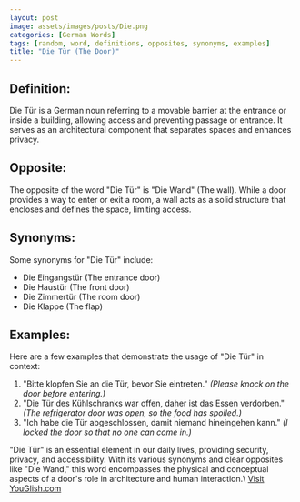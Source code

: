 ```yaml
---
layout: post
image: assets/images/posts/Die.png
categories: [German Words]
tags: [random, word, definitions, opposites, synonyms, examples]
title: "Die Tür (The Door)"
---
```


## Definition:
Die Tür is a German noun referring to a movable barrier at the entrance or inside a building, allowing access and preventing passage or entrance. It serves as an architectural component that separates spaces and enhances privacy.

## Opposite:
The opposite of the word "Die Tür" is "Die Wand" (The wall). While a door provides a way to enter or exit a room, a wall acts as a solid structure that encloses and defines the space, limiting access.

## Synonyms:
Some synonyms for "Die Tür" include:
- Die Eingangstür (The entrance door)
- Die Haustür (The front door)
- Die Zimmertür (The room door)
- Die Klappe (The flap)

## Examples:
Here are a few examples that demonstrate the usage of "Die Tür" in context:

1. "Bitte klopfen Sie an die Tür, bevor Sie eintreten." *(Please knock on the door before entering.)*
2. "Die Tür des Kühlschranks war offen, daher ist das Essen verdorben." *(The refrigerator door was open, so the food has spoiled.)*
3. "Ich habe die Tür abgeschlossen, damit niemand hineingehen kann." *(I locked the door so that no one can come in.)*

"Die Tür" is an essential element in our daily lives, providing security, privacy, and accessibility. With its various synonyms and clear opposites like "Die Wand," this word encompasses the physical and conceptual aspects of a door's role in architecture and human interaction.\ <a id="yg-widget-0" class="youglish-widget" data-query="Die" data-lang="german" data-components="8412" data-auto-start="0" data-bkg-color="theme_light" data-title="How%20to%20pronounce%20Die%20in%20German"  rel="nofollow" href="https://youglish.com">Visit YouGlish.com</a><script async src="https://youglish.com/public/emb/widget.js" charset="utf-8"></script>